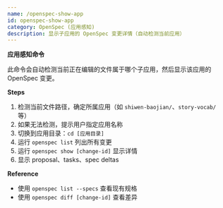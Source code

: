 ```yaml
---
name: /openspec-show-app
id: openspec-show-app
category: OpenSpec (应用感知)
description: 显示子应用的 OpenSpec 变更详情（自动检测当前应用）
---
```

<!-- OPENSPEC:START -->
**应用感知命令**

此命令会自动检测当前正在编辑的文件属于哪个子应用，然后显示该应用的 OpenSpec 变更。

**Steps**
1. 检测当前文件路径，确定所属应用（如 `shiwen-baojian/`、`story-vocab/` 等）
2. 如果无法检测，提示用户指定应用名称
3. 切换到应用目录：`cd [应用目录]`
4. 运行 `openspec list` 列出所有变更
5. 运行 `openspec show [change-id]` 显示详情
6. 显示 proposal、tasks、spec deltas

**Reference**
- 使用 `openspec list --specs` 查看现有规格
- 使用 `openspec diff [change-id]` 查看差异
<!-- OPENSPEC:END -->

